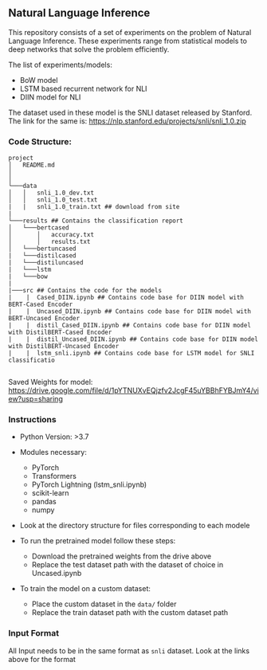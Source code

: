 ## Natural Language Inference

This repository consists of a set of experiments on the problem of Natural Language Inference.
These experiments range from statistical models to deep networks that solve the problem efficiently.

The list of experiments/models:
- BoW model
- LSTM based recurrent network for NLI
- DIIN model for NLI

The dataset used in these model is the SNLI dataset released by Stanford.
The link for the same is: https://nlp.stanford.edu/projects/snli/snli_1.0.zip

### Code Structure:
```
project
│   README.md
│   
│
└───data
│   │   snli_1.0_dev.txt
│   │   snli_1.0_test.txt
|   |   snli_1.0_train.txt ## download from site
|   
└───results ## Contains the classification report  
│   └───bertcased
│       │   accuracy.txt
│       │   results.txt
│   └───bertuncased
|   └───distilcased
|   └───distiluncased
|   └───lstm
|   └───bow
|
|───src ## Contains the code for the models
|    |  Cased_DIIN.ipynb ## Contains code base for DIIN model with BERT-Cased Encoder
|    |  Uncased_DIIN.ipynb ## Contains code base for DIIN model with BERT-Uncased Encoder
|    |  distil_Cased_DIIN.ipynb ## Contains code base for DIIN model with DistilBERT-Cased Encoder
|    |  distil_Uncased_DIIN.ipynb ## Contains code base for DIIN model with DistilBERT-Uncased Encoder
|    |  lstm_snli.ipynb ## Contains code base for LSTM model for SNLI classificatio 
 
```

Saved Weights for model: https://drive.google.com/file/d/1pYTNUXvEQjzfv2JcgF45uYBBhFYBJmY4/view?usp=sharing

### Instructions
- Python Version: >3.7

- Modules necessary:
    - PyTorch
    - Transformers
    - PyTorch Lightning (lstm_snli.ipynb)
    - scikit-learn
    - pandas
    - numpy

- Look at the directory structure for files corresponding to each modele

- To run the pretrained model follow these steps:
    - Download the pretrained weights from the drive above
    - Replace the test dataset path with the dataset of choice in Uncased.ipynb

- To train the model on a custom dataset:
    - Place the custom dataset in the `data/` folder
    - Replace the train dataset path with the custom dataset path

### Input Format
All Input needs to be in the same format as `snli` dataset. Look at the links above for the format